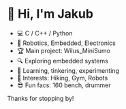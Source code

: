 # 👋 Hi, I'm Jakub

- 💻 C / C++ / Python 
- 🤖 Robotics, Embedded, Electronics
- 🏆 Main project: Wilus_MiniSumo
- 🔍 Exploring embedded systems
- 🚀 Learning, tinkering, experimenting
- 🎯 Interests: Hiking, Gym, Robots
- 😎 Fun facs: 160 bench, drummer

Thanks for stopping by!
